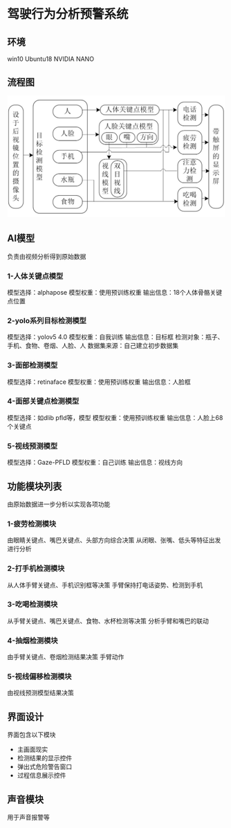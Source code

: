 # 驾驶行为分析预警系统
## 环境
win10
Ubuntu18
NVIDIA NANO
## 流程图
![](./liuchengtu.jpg)
## AI模型
负责由视频分析得到原始数据
### 1-人体关键点模型
模型选择：alphapose
模型权重：使用预训练权重
输出信息：18个人体骨骼关键点位置
### 2-yolo系列目标检测模型
模型选择：yolov5 4.0
模型权重：自我训练
输出信息：目标框
检测对象：瓶子、手机、食物、卷烟、人脸、人
数据集来源：自己建立初步数据集
### 3-面部检测模型
模型选择：retinaface
模型权重：使用预训练权重
输出信息：人脸框
### 4-面部关键点检测模型
模型选择：如dlib pfld等，模型
模型权重：使用预训练权重
输出信息：人脸上68个关键点
### 5-视线预测模型
模型选择：Gaze-PFLD
模型权重：自己训练
输出信息：视线方向
## 功能模块列表
由原始数据进一步分析以实现各项功能
### 1-疲劳检测模块
由眼睛关键点、嘴巴关键点、头部方向综合决策
从闭眼、张嘴、低头等特征出发进行分析
### 2-打手机检测模块
从人体手臂关键点、手机识别框等决策
手臂保持打电话姿势、检测到手机
### 3-吃喝检测模块
从手臂关键点、嘴巴关键点、食物、水杯检测等决策
分析手臂和嘴巴的联动
### 4-抽烟检测模块
由手臂关键点、卷烟检测结果决策
手臂动作
### 5-视线偏移检测模块
由视线预测模型结果决策
## 界面设计
界面包含以下模块
- 主画面现实
- 检测结果的显示控件
- 弹出式危险警告窗口
- 过程信息展示控件
## 声音模块
用于声音报警等
